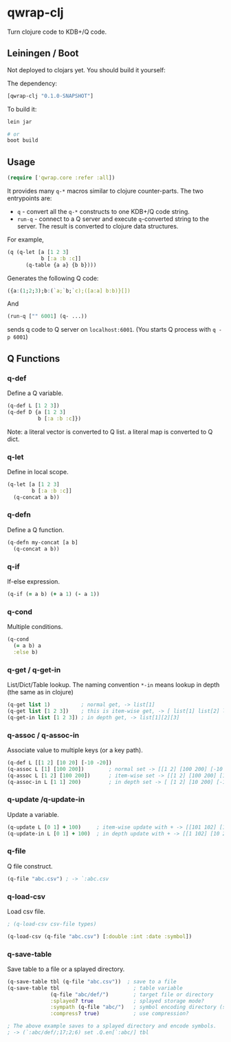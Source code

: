 # qwrap-clj

Turn clojure code to KDB+/Q code.

## Leiningen / Boot

Not deployed to clojars yet. You should build it yourself:

The dependency:
```clojure
[qwrap-clj "0.1.0-SNAPSHOT"]
```

To build it:
```sh
lein jar

# or
boot build
```

## Usage

```clojure
(require ['qwrap.core :refer :all])
```
It provides many `q-*` macros similar to clojure counter-parts. The two entrypoints are:

* `q` - convert all the `q-*` constructs to one KDB+/Q code string.
* `run-q` - connect to a Q server and execute `q`-converted string to the server. The result is converted to clojure data structures.

For example,

```clojure
(q (q-let [a [1 2 3]
           b [:a :b :c]]
      (q-table {a a} {b b})))
```
Generates the following Q code:

```q
({a:(1;2;3);b:(`a;`b;`c);([a:a] b:b)}[])
```

And 

```clojure
(run-q ["" 6001] (q- ...))
```

sends q code to Q server on `localhost:6001`. (You starts Q process with `q -p 6001`)

## Q Functions

### q-def

Define a Q variable.

```clojure
(q-def L [1 2 3])
(q-def D {a [1 2 3]
          b [:a :b :c]})
```

Note: a literal vector is converted to Q list. a literal map is converted to Q dict.

### q-let

Define in local scope.

```clojure
(q-let [a [1 2 3]
        b [:a :b :c]]
  (q-concat a b))
```

### q-defn

Define a Q function.

```clojure
(q-defn my-concat [a b]
  (q-concat a b))
```

### q-if

If-else expression.

```clojure
(q-if (= a b) (+ a 1) (- a 1))
```

### q-cond
Multiple conditions.

```clojure
(q-cond
  (= a b) a
  :else b)
```

### q-get / q-get-in

List/Dict/Table lookup. The naming convention `*-in` means lookup in depth (the same as in clojure)
```clojure
(q-get list 1)          ; normal get, -> list[1]
(q-get list [1 2 3])    ; this is item-wise get, -> [ list[1] list[2] list[3] ]
(q-get-in list [1 2 3]) ; in depth get, -> list[1][2][3]
```

### q-assoc / q-assoc-in

Associate value to multiple keys (or a key path).

```clojure
(q-def L [[1 2] [10 20] [-10 -20])
(q-assoc L [1] [100 200])        ; normal set -> [[1 2] [100 200] [-10 -20]]
(q-assoc L [1 2] [100 200])      ; item-wise set -> [[1 2] [100 200] [100 200]]
(q-assoc-in L [1 1] 200)         ; in depth set -> [ [1 2] [10 200] [-10 -20] ]
```

### q-update /q-update-in

Update a variable.

```clojure
(q-update L [0 1] + 100)     ; item-wise update with + -> [[101 102] [110 120] [-10 -20]]
(q-update-in L [0 1] + 100)  ; in depth update with + -> [[1 102] [10 20] [-10 -20]]
```

### q-file

Q file construct.

```clojure
(q-file "abc.csv") ; -> `:abc.csv
```

### q-load-csv

Load csv file.

```clojure
; (q-load-csv csv-file types)

(q-load-csv (q-file "abc.csv") [:double :int :date :symbol])
```

### q-save-table

Save table to a file or a splayed directory.

```clojure
(q-save-table tbl (q-file "abc.csv"))  ; save to a file
(q-save-table tbl                        ; table variable
              (q-file "abc/def/")        ; target file or directory
              :splayed? true             ; splayed storage mode?
              :sympath (q-file "abc/")   ; symbol encoding directory (splayed mode only)
              :compress? true)           ; use compression?

; The above example saves to a splayed directory and encode symbols.
; -> (`:abc/def/;17;2;6) set .Q.en[`:abc/] tbl
```

